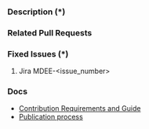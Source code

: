 ### Description (*)
<!---
    Please provide a description of the changes proposed in the pull request.
    Letting us know what has changed and why it needed changing will help us validate this pull request.
-->

### Related Pull Requests

<!-- related pull request placeholder -->
<!--- ^ DO NOT REMOVE placeholder above ^ -->

### Fixed Issues (*)
<!---
    There could be 1 or more issues linked here and it will help us find some more information about the reasoning behind this change.
-->
1. Jira MDEE-<issue_number>

### Docs
- [Contribution Requirements and Guide](https://wiki.corp.adobe.com/display/MC/Contribution+Requirements+and+Guide)
- [Publication process](https://wiki.corp.adobe.com/display/MC/Commerce+Data+Export+and+Saas+Export+publication)
